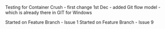 Testing for Container Crush - first change
1st Dec - added Git flow model - which is already there in GIT for Windows

Started on Feature Branch - Issue 1
Started on Feature Branch - Issue 9